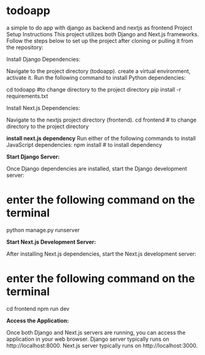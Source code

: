 # todoapp
a simple to do app with django as backend and nextjs as frontend
Project Setup Instructions
This project utilizes both Django and Next.js frameworks. Follow the steps below to set up the project after cloning or pulling it from the repository:

Install Django Dependencies:

Navigate to the project directory (todoapp).
create a virtual environment, activate it.
Run the following command to install Python dependencies:


cd todoapp  #to change directory to the project directory
pip install -r requirements.txt


Install Next.js Dependencies:

Navigate to the nextjs project directory  (frontend).
cd frontend  # to change directory to the project directory

**install next.js dependency**
Run either of the following commands to install JavaScript dependencies:
npm install # to install dependency


**Start Django Server:**

Once Django dependencies are installed, start the Django development server:

# enter the following command on the terminal
python manage.py runserver


**Start Next.js Development Server:**

After installing Next.js dependencies, start the Next.js development server:

# enter the following command on the terminal
cd frontend
npm run dev

**Access the Application:**

Once both Django and Next.js servers are running, you can access the application in your web browser.
Django server typically runs on http://localhost:8000.
Next.js server typically runs on http://localhost:3000.
